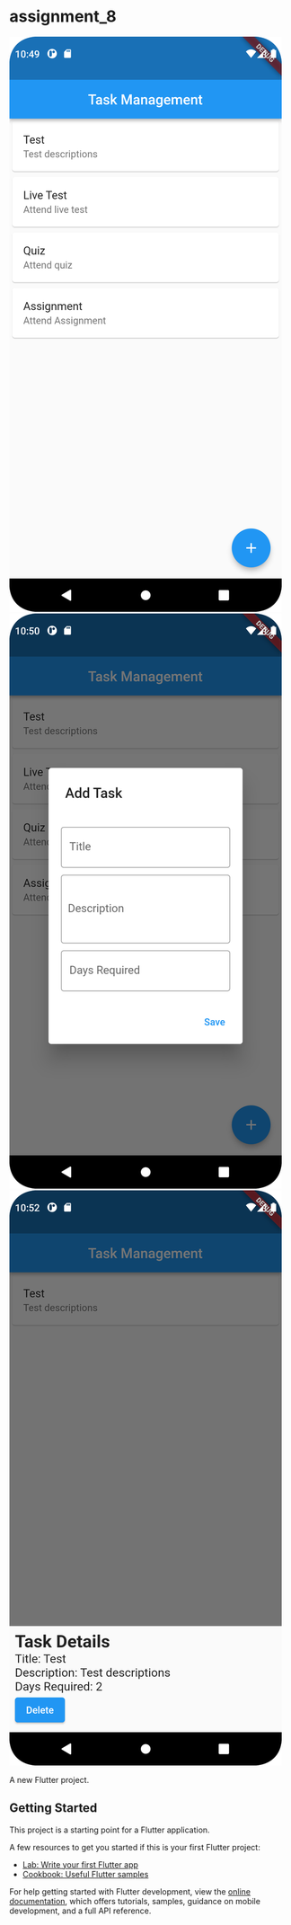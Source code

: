# assignment_8
<img  src="https://github.com/TanzilaTania/assignment_8/blob/main/Screenshot_1.png">
<img  src="https://github.com/TanzilaTania/assignment_8/blob/main/Screenshot_2.png">
<img  src="https://github.com/TanzilaTania/assignment_8/blob/main/Screenshot_3.png">


A new Flutter project.

## Getting Started

This project is a starting point for a Flutter application.

A few resources to get you started if this is your first Flutter project:

- [Lab: Write your first Flutter app](https://docs.flutter.dev/get-started/codelab)
- [Cookbook: Useful Flutter samples](https://docs.flutter.dev/cookbook)

For help getting started with Flutter development, view the
[online documentation](https://docs.flutter.dev/), which offers tutorials,
samples, guidance on mobile development, and a full API reference.
